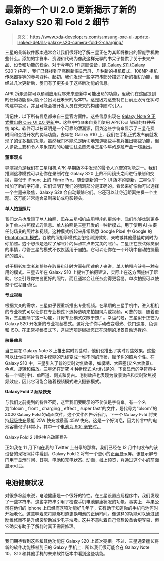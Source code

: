 # 最新的一个 UI 2.0 更新揭示了新的 Galaxy S20 和 Fold 2 细节

> 原文：<https://www.xda-developers.com/samsung-one-ui-update-leaked-details-galaxy-s20-camera-fold-2-charging/>

三星的最新软件版本通常会让我们很好地了解三星正在为其即将推出的智能手机做些什么。添加的字符串、资源和代码为像我这样无聊的书呆子提供了关于未来产品、设备和功能的线索。对于今年的 H1 旗舰设备，[即 Galaxy S11 (Galaxy S20？)系列](https://www.xda-developers.com/samsung-galaxy-s11-could-be-galaxy-s20/)，我们已经找到了高刷新率显示屏、几种新的相机模式、108MP 相机传感器等等的参考资料。起初，我们发现一些字符串部分描述了新的相机功能，但经过几次更新后，我们有了更多关于这些新功能的信息。

APK 拆卸通常可以预测应用程序未来更新中可能出现的功能，但我们在这里提到的任何功能都可能不会出现在未来的版本中。这是因为这些特性目前还没有在实时构建中实现，并且可能会被开发人员在未来的构建中随时引入。

请记住，以下所有信息都来自三星官方固件。这些信息出现在 [Galaxy Note 9 正式推出的 One UI 2.0 更新](https://www.xda-developers.com/samsung-galaxy-note-9-stable-android-10-one-ui-2/)中。这些字符串来自我们使用 APKTool 解码的各种系统 apk。软件可以被证明是一个可靠的泄漏源，因为这些字符串显示了三星花费时间和金钱开发的实际功能。去年在 Galaxy S10 上，我们在手机正式发布前就发现了[的许多相机功能](https://www.xda-developers.com/samsung-galaxy-s10-may-have-hdr10-video-recording-1080p-super-slow-motion-best-shot-and-more/)。虽然我们不能总是确切地知道哪些手机将推出哪些功能，但大多数主要和令人印象深刻的功能往往会首先与三星今年的旗舰产品一起推出。

**董事观点**

导演视角是我们在三星相机 APK 早期版本中发现的最令人兴奋的功能之一。我们推测这种模式可以让你在录制时在 Galaxy S20 上的不同镜头之间进行录制和交换，类似于 iPhone 上的 Filmic Pro。随着更新的一个 UI 版本的更新，三星似乎增加了新的字符串，它们证明了我们的猜测部分是正确的。看起来好像你可以选择一个主题来聚焦，Galaxy S20 会自动跟踪它们。它还可以让你近距离拍摄一个主题。这可能非常适合录制采访或电影镜头。

**单人拍摄照片**

我们之前也发现了单人拍照，但在三星相机应用程序的更新中，我们能够找到更多关于单人拍照模式的信息。单人拍照是三星开发的一种新模式，用于使用 AI 拍摄任何场景的照片和视频。这种模式听起来非常熟悉 Google Pixel 中 Google 的 [Photobooth 模式](https://www.xda-developers.com/google-pixel-3-google-pixel-3-xl-minor-features/)。谷歌的照相亭模式会在检测到微笑、亲吻或其他最佳时刻时为你拍照。这个想法是通过了解照片的优点来点击完美的照片。三星正在尝试做类似的事情，尽管三星的模式不仅仅适用于自拍。它可以让你在一个环境中自动拍摄最好的照片。

对于摄影初学者和那些在取景和计时方面有困难的人来说，单人拍照应该是一种有用的模式。三星去年在 Galaxy S10 上提供了拍摄建议，实际上在这方面提供了帮助。它会引导你拍出更好的照片，而且通常会让任务变得更容易。单次拍照可以使整个过程自动化。

**专业视频**

根据大众的需求，三星似乎要重新推出专业视频。在早期的三星手机中，进入相机的专业模式可以让你在专业模式下选择选项来拍摄照片或视频。可悲的是，随着更新，三星删除了这一功能，并将专业模式仅限于照片。幸运的是，三星似乎正在为 Galaxy S20 开发新的专业视频模式。这将允许你手动改变曝光、快门速度、色调和 ISO。在正常视频模式下，这些选项是根据您正在录制的场景自动选择的。

**散景效果**

当三星在 Galaxy Note 8 上推出实时对焦时，他们也推出了实时对焦效果。这些可以让你把照片背景中模糊的光线变成一堆不同的形状，赋予你的照片个性。在 Galaxy S10 中，三星引入了新的实时对焦效果，如模糊、大圆圈(又名大散景)、色点、旋转和缩放。三星还在研究 4 种新模式:Artify(是的，下面显示的字符串中有一个错别字)、单声道、侧光和复古。毛刺效应也表现为散景效应和实时聚焦视频效应，因此它可能会随着视频模式进入摄影模式。

**Galaxy Fold 2 超级快充**

与我们之前提到的特性不同，这里我们要展示的不仅仅是字符串。有一个名为“bloom _ front _ charging _ effect _ super fast”的文件，是代号为“bloom”的 2020 Galaxy Fold 的动画文件。这个文件名告诉我们，下一个 Galaxy Fold 将支持[超级快充](https://shop-links.co/link/?exclusive=1&publisher_slug=xda&article_name=Latest+One+UI+2.0+update+reveals+more+about+the+Samsung+Galaxy+S20%27s+camera+features%2C+Fold+2%27s+charging%2C+more&article_url=https%3A%2F%2Fwww.xda-developers.com%2Fsamsung-one-ui-update-leaked-details-galaxy-s20-camera-fold-2-charging%2F&u1=UUxdaUeUpU26927&url=https%3A%2F%2Fwww.samsung.com%2Fglobal%2Fgalaxy%2Fgalaxy-z-fold4%2F&ourl=https%3A%2F%2Fwww.samsung.com%2Fglobal%2Fgalaxy%2Fwhat-is%2Fsuper-fast-charging%2F)最低 25W 快充或最高 45W 快充。这是一个好消息，因为传言中的电池容量似乎非常小，其中一个[电池为 900 毫安时。](https://www.sammobile.com/news/battery-info-big-clue-galaxy-fold-2s-design/)

[Galaxy Fold 2 超级快充动画预告](https://lottiefiles.com/share/TB7atr)

正如我在 11 月下旬在我的 Twitter 上分享的那样，我们已经在 12 月中旬发布的该设备的现场照片中看到，Galaxy Fold 2 将有一个更小的正面显示屏。该显示屏专门用于显示时间、日期、电池和充电状态。动画，如上预览，将通过这个小的前面显示可见。

## 电池健康状况

对很多粉丝来说，电池健康是一个很好的特性。在三星设置应用程序中，我们发现了一些字符串，这些字符串引用了检查手机电池健康状况的功能。事实上，苹果公司在他们的 iphone 上已经有这项功能好几年了，它有助于知道你的手机电池何时开始老化。这意味着您将能够知道更换电池的正确时间。像这样的功能可以通过鼓励维修而不是升级来帮助减少电子垃圾。这并不意味着自己修理设备会更容易，但它确实有助于了解何时真正需要修理。

* * *

我们期待看到这些和其他功能在 Galaxy S20 上首次亮相。不过，三星通常擅长将新的软件功能移植到旧的 Galaxy 手机上，所以我们很可能会在 Galaxy Note 10、S10 和其他手机的未来软件版本中看到这些功能。